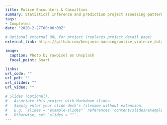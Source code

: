 ```yaml
---
title: Police Encounters & Casualties	
summary: Statistical inference and prediction project assessing patterns of fatal police violence across police departments in the United States	
tags:
- Completed	
date: "2020-2-27T00:00:00Z"

# Optional external URL for project (replaces project detail page).
external_link: https://github.com/benjamin-manning/police_violence_data_project/tree/master	

image:
  caption: Photo by rawpixel on Unsplash
  focal_point: Smart

links:
url_code: ""
url_pdf: ""
url_slides: ""
url_video: ""

# Slides (optional).
#   Associate this project with Markdown slides.
#   Simply enter your slide deck's filename without extension.
#   E.g. `slides = "example-slides"` references `content/slides/example-slides.md`.
#   Otherwise, set `slides = ""`.
---
```


